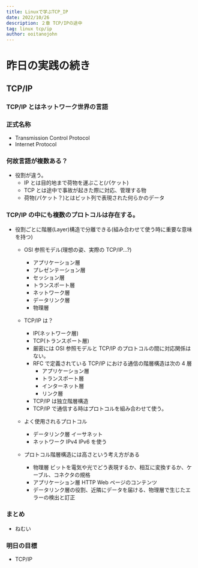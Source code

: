 ```yaml
---
title: Linuxで学ぶTCP_IP
date: 2022/10/26
description: ２章 TCP/IPの途中
tag: linux tcp/ip
author: ooitanojohn
---
```


# 昨日の実践の続き

## TCP/IP

### TCP/IP とはネットワーク世界の言語

### 正式名称

- Transmission Control Protocol
- Internet Protocol

### 何故言語が複数ある？

- 役割が違う。
  - IP とは目的地まで荷物を運ぶこと(パケット)
  - TCP とは途中で事故が起きた際に対応、管理する物
  - 荷物(パケット？)とはビット列で表現された何らかのデータ

### TCP/IP の中にも複数のプロトコルは存在する。

- 役割ごとに階層(Layer)構造で分離できる(組み合わせて使う時に重要な意味を持つ)

  - OSI 参照モデル(理想の姿、実際の TCP/IP...?)
    - アプリケーション層
    - プレゼンテーション層
    - セッション層
    - トランスポート層
    - ネットワーク層
    - データリンク層
    - 物理層
  - TCP/IP は？

    - IP(ネットワーク層)
    - TCP(トランスポート層)
    - 厳密には OSI 参照モデルと TCP/IP のプロトコルの間に対応関係はない。
    - RFC で定義されている TCP/IP における通信の階層構造は次の 4 層
      - アプリケーション層
      - トランスポート層
      - インターネット層
      - リンク層
    - TCP/IP は独立階層構造
    - TCP/IP で通信する時はプロトコルを組み合わせて使う。

  - よく使用されるプロトコル
    - データリンク層 イーサネット
    - ネットワーク IPv4 IPv6 を使う
  - プロトコル階層構造には高さという考え方がある
    - 物理層 ビットを電気や光でどう表現するか、相互に変換するか、ケーブル、コネクタの規格
    - アプリケーション層 HTTP Web ページのコンテンツ
    - データリンク層の役割、近隣にデータを届ける、物理層で生じたエラーの検出と訂正

### まとめ

- ねむい

### 明日の目標

- TCP/IP
